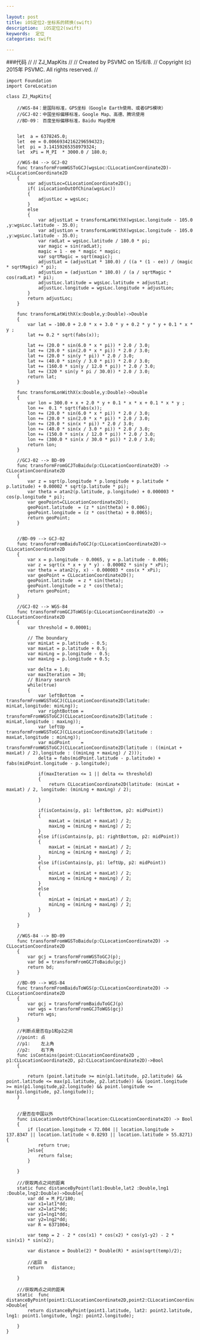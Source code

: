 ```yaml
---

layout: post
title: iOS定位2-坐标系的转换(swift)
description:  iOS定位2(swift)
keywords:  定位
categories: swift

---
```


###代码
    //
    //  ZJ_MapKits
    //
    //  Created by PSVMC on 15/6/8.
    //  Copyright (c) 2015年 PSVMC. All rights reserved.
    //

    import Foundation
    import CoreLocation

    class ZJ_MapKits{
        
        //WGS-84：是国际标准，GPS坐标（Google Earth使用、或者GPS模块）
        //GCJ-02：中国坐标偏移标准，Google Map、高德、腾讯使用
        //BD-09： 百度坐标偏移标准，Baidu Map使用
        
        
        let  a = 6378245.0;
        let  ee = 0.00669342162296594323;
        let  pi = 3.14159265358979324;
        let  xPi = M_PI  * 3000.0 / 180.0;
        
        //WGS-84 --> GCJ-02
        func transformFromWGSToGCJ(wgsLoc:CLLocationCoordinate2D)->CLLocationCoordinate2D
        {
            var adjustLoc=CLLocationCoordinate2D();
            if( isLocationOutOfChina(wgsLoc))
            {
                adjustLoc = wgsLoc;
            }
            else
            {
                var adjustLat = transformLatWithX(wgsLoc.longitude - 105.0 ,y:wgsLoc.latitude - 35.0);
                var adjustLon = transformLonWithX(wgsLoc.longitude - 105.0 ,y:wgsLoc.latitude - 35.0);
                var radLat = wgsLoc.latitude / 180.0 * pi;
                var magic = sin(radLat);
                magic = 1 - ee * magic * magic;
                var sqrtMagic = sqrt(magic);
                adjustLat = (adjustLat * 180.0) / ((a * (1 - ee)) / (magic * sqrtMagic) * pi);
                adjustLon = (adjustLon * 180.0) / (a / sqrtMagic * cos(radLat) * pi);
                adjustLoc.latitude = wgsLoc.latitude + adjustLat;
                adjustLoc.longitude = wgsLoc.longitude + adjustLon;
            }
            return adjustLoc;
        }
        
        func transformLatWithX(x:Double,y:Double)->Double
        {
            var lat = -100.0 + 2.0 * x + 3.0 * y + 0.2 * y * y + 0.1 * x * y ;
            lat += 0.2 * sqrt(fabs(x));
            
            lat += (20.0 * sin(6.0 * x * pi)) * 2.0 / 3.0;
            lat += (20.0 * sin(2.0 * x * pi)) * 2.0 / 3.0;
            lat += (20.0 * sin(y * pi)) * 2.0 / 3.0;
            lat += (40.0 * sin(y / 3.0 * pi)) * 2.0 / 3.0;
            lat += (160.0 * sin(y / 12.0 * pi)) * 2.0 / 3.0;
            lat += (320 * sin(y * pi / 30.0)) * 2.0 / 3.0;
            return lat;
        }
        
        func transformLonWithX(x:Double,y:Double)->Double
        {
            var lon = 300.0 + x + 2.0 * y + 0.1 * x * x + 0.1 * x * y ;
            lon +=  0.1 * sqrt(fabs(x));
            lon += (20.0 * sin(6.0 * x * pi)) * 2.0 / 3.0;
            lon += (20.0 * sin(2.0 * x * pi)) * 2.0 / 3.0;
            lon += (20.0 * sin(x * pi)) * 2.0 / 3.0;
            lon += (40.0 * sin(x / 3.0 * pi)) * 2.0 / 3.0;
            lon += (150.0 * sin(x / 12.0 * pi)) * 2.0 / 3.0;
            lon += (300.0 * sin(x / 30.0 * pi)) * 2.0 / 3.0;
            return lon;
        }
        
        //GCJ-02 --> BD-09
        func transformFromGCJToBaidu(p:CLLocationCoordinate2D) -> CLLocationCoordinate2D
        {
            var z = sqrt(p.longitude * p.longitude + p.latitude * p.latitude) + 0.00002 * sqrt(p.latitude * pi);
            var theta = atan2(p.latitude, p.longitude) + 0.000003 * cos(p.longitude * pi);
            var geoPoint=CLLocationCoordinate2D();
            geoPoint.latitude  = (z * sin(theta) + 0.006);
            geoPoint.longitude = (z * cos(theta) + 0.0065);
            return geoPoint;
        }

        
        //BD-09 --> GCJ-02
        func transformFromBaiduToGCJ(p:CLLocationCoordinate2D)-> CLLocationCoordinate2D
        {
            var x = p.longitude - 0.0065, y = p.latitude - 0.006;
            var z = sqrt(x * x + y * y) - 0.00002 * sin(y * xPi);
            var theta = atan2(y, x) - 0.000003 * cos(x * xPi);
            var geoPoint = CLLocationCoordinate2D();
            geoPoint.latitude  = z * sin(theta);
            geoPoint.longitude = z * cos(theta);
            return geoPoint;
        }
        
        //GCJ-02 --> WGS-84
        func transformFromGCJToWGS(p:CLLocationCoordinate2D) -> CLLocationCoordinate2D
        {
            var threshold = 0.00001;
            
            // The boundary
            var minLat = p.latitude - 0.5;
            var maxLat = p.latitude + 0.5;
            var minLng = p.longitude - 0.5;
            var maxLng = p.longitude + 0.5;
            
            var delta = 1.0;
            var maxIteration = 30;
            // Binary search
            while(true)
            {
                var leftBottom  = transformFromWGSToGCJ(CLLocationCoordinate2D(latitude: minLat,longitude: minLng));
                var rightBottom = transformFromWGSToGCJ(CLLocationCoordinate2D(latitude : minLat,longitude : maxLng));
                var leftUp      = transformFromWGSToGCJ(CLLocationCoordinate2D(latitude : maxLat,longitude : minLng));
                var midPoint    = transformFromWGSToGCJ(CLLocationCoordinate2D(latitude : ((minLat + maxLat) / 2),longitude : ((minLng + maxLng) / 2)));
                delta = fabs(midPoint.latitude - p.latitude) + fabs(midPoint.longitude - p.longitude);
                
                if(maxIteration <= 1 || delta <= threshold)
                {
                    return CLLocationCoordinate2D(latitude: (minLat + maxLat) / 2, longitude: (minLng + maxLng) / 2);
                    
                }
                
                if(isContains(p, p1: leftBottom, p2: midPoint))
                {
                    maxLat = (minLat + maxLat) / 2;
                    maxLng = (minLng + maxLng) / 2;
                }
                else if(isContains(p, p1: rightBottom, p2: midPoint))
                {
                    maxLat = (minLat + maxLat) / 2;
                    minLng = (minLng + maxLng) / 2;
                }
                else if(isContains(p, p1: leftUp, p2: midPoint))
                {
                    minLat = (minLat + maxLat) / 2;
                    maxLng = (minLng + maxLng) / 2;
                }
                else
                {
                    minLat = (minLat + maxLat) / 2;
                    minLng = (minLng + maxLng) / 2;
                }
            }
            
        }
        
        //WGS-84 --> BD-09
        func transformFromWGSToBaidu(p:CLLocationCoordinate2D) -> CLLocationCoordinate2D
        {
            var gcj = transformFromWGSToGCJ(p);
            var bd = transformFromGCJToBaidu(gcj)
            return bd;
        }
        
        //BD-09 --> WGS-84
        func transformFromBaiduToWGS(p:CLLocationCoordinate2D) -> CLLocationCoordinate2D
        {
            var gcj = transformFromBaiduToGCJ(p)
            var wgs = transformFromGCJToWGS(gcj)
            return wgs;
        }
        
        //判断点是否在p1和p2之间
        //point: 点
        //p1:    左上角
        //p2:    右下角
        func isContains(point:CLLocationCoordinate2D , p1:CLLocationCoordinate2D, p2:CLLocationCoordinate2D)->Bool
        {
            
            return (point.latitude >= min(p1.latitude, p2.latitude) && point.latitude <= max(p1.latitude, p2.latitude)) && (point.longitude >= min(p1.longitude,p2.longitude) && point.longitude <= max(p1.longitude, p2.longitude));
        }
        
        
        //是否在中国以外
        func isLocationOutOfChina(location:CLLocationCoordinate2D) -> Bool
        {
            if (location.longitude < 72.004 || location.longitude > 137.8347 || location.latitude < 0.8293 || location.latitude > 55.8271){
                return true;
            }else{
                return false;
            }
            
        }
        
        ///获取两点之间的距离
        static func distanceByPoint(lat1:Double,lat2 :Double,lng1 :Double,lng2:Double)->Double{
            var dd = M_PI/180;
            var x1=lat1*dd;
            var x2=lat2*dd;
            var y1=lng1*dd;
            var y2=lng2*dd;
            var R = 6371004;
            
            var temp = 2 - 2 * cos(x1) * cos(x2) * cos(y1-y2) - 2 * sin(x1) * sin(x2);
            
            var distance = Double(2) * Double(R) * asin(sqrt(temp)/2);
            
            //返回 m
            return   distance;
            
        }
        
        ///获取两点之间的距离
        static  func distanceByPoint(point1:CLLocationCoordinate2D,point2:CLLocationCoordinate2D)->Double{
            return distanceByPoint(point1.latitude, lat2: point2.latitude, lng1: point1.longitude, lng2: point2.longitude);
        
        }  
    }
